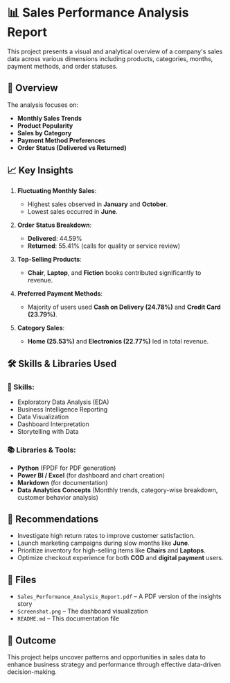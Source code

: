 # 📊 Sales Performance Analysis Report

This project presents a visual and analytical overview of a company's sales data across various dimensions including products, categories, months, payment methods, and order statuses.

## 🧾 Overview

The analysis focuses on:
- **Monthly Sales Trends**
- **Product Popularity**
- **Sales by Category**
- **Payment Method Preferences**
- **Order Status (Delivered vs Returned)**

## 📈 Key Insights

1. **Fluctuating Monthly Sales**:
   - Highest sales observed in **January** and **October**.
   - Lowest sales occurred in **June**.

2. **Order Status Breakdown**:
   - **Delivered**: 44.59%
   - **Returned**: 55.41% (calls for quality or service review)

3. **Top-Selling Products**:
   - **Chair**, **Laptop**, and **Fiction** books contributed significantly to revenue.

4. **Preferred Payment Methods**:
   - Majority of users used **Cash on Delivery (24.78%)** and **Credit Card (23.79%)**.

5. **Category Sales**:
   - **Home (25.53%)** and **Electronics (22.77%)** led in total revenue.

## 🛠️ Skills & Libraries Used

### 📌 Skills:
- Exploratory Data Analysis (EDA)
- Business Intelligence Reporting
- Data Visualization
- Dashboard Interpretation
- Storytelling with Data

### 📚 Libraries & Tools:
- **Python** (FPDF for PDF generation)
- **Power BI / Excel** (for dashboard and chart creation)
- **Markdown** (for documentation)
- **Data Analytics Concepts** (Monthly trends, category-wise breakdown, customer behavior analysis)

## 📝 Recommendations

- Investigate high return rates to improve customer satisfaction.
- Launch marketing campaigns during slow months like **June**.
- Prioritize inventory for high-selling items like **Chairs** and **Laptops**.
- Optimize checkout experience for both **COD** and **digital payment** users.

## 📂 Files

- `Sales_Performance_Analysis_Report.pdf` – A PDF version of the insights story
- `Screenshot.png` – The dashboard visualization
- `README.md` – This documentation file

## 🚀 Outcome

This project helps uncover patterns and opportunities in sales data to enhance business strategy and performance through effective data-driven decision-making.

